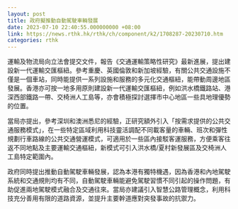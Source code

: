 ```yaml
---
layout: post
title: 政府擬推動自動駕駛車輛發展
date: 2023-07-10 22:40:55.000000000 +08:00
link: https://news.rthk.hk/rthk/ch/component/k2/1708287-20230710.htm
categories: rthk
---
```


運輸及物流局向立法會提交文件，報告《交通運輸策略性研究》最新進展，提出建設新一代運輸交匯樞紐。參考重慶、英國倫敦和新加坡經驗，有關公共交通設施不僅是一個車站，同時能提供一系列設施和服務的多元化交通樞紐，能帶動周邊地區發展。香港亦可按一地多用原則建設新一代運輸交匯樞紐，例如洪水橋鐵路站、港深西部鐵路一帶、交椅洲人工島等，亦會積極探討選擇市中心地區一些具地理優勢的位置。

當局亦提出，參考深圳和澳洲悉尼的經驗，正研究額外引入「按需求提供的公共交通服務模式」，在一些特定區域利用科技靈活調配不同載客量的車輛、班次和彈性規劃行車路線的公共交通營運模式，可適用於一些區內接駁客運服務，方便乘客往返不同地點及主要運輸交通樞紐，新模式可引入洪水橋/夏村新發展區及交椅洲人工島特定範圍內。

政府同時提出推動自動駕駛車輛發展，認為本港有獨特機遇，因為香港和內地駕駛系統和交通規則均有不同，自動駕駛車輛能避免駕駛習慣不同引起的操作問題，有助促進兩地駕駛模式融合及交通往來。當局亦建議引入智慧公路管理概念，利用科技充分善用有限的道路資源，並提升主要幹道應對突發事故的抗禦力。
